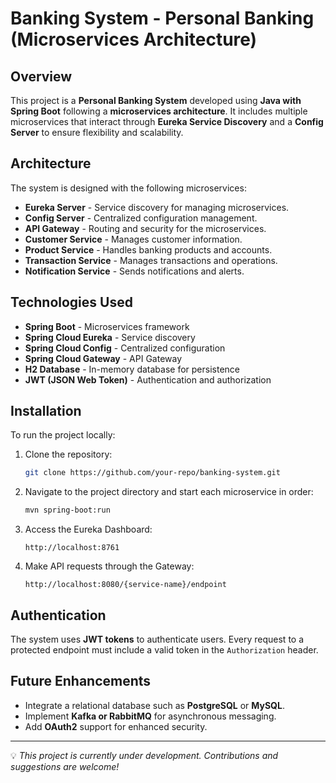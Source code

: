 # Banking System - Personal Banking (Microservices Architecture)

## Overview
This project is a **Personal Banking System** developed using **Java with Spring Boot** following a **microservices architecture**. It includes multiple microservices that interact through **Eureka Service Discovery** and a **Config Server** to ensure flexibility and scalability.

## Architecture
The system is designed with the following microservices:

- **Eureka Server** - Service discovery for managing microservices.
- **Config Server** - Centralized configuration management.
- **API Gateway** - Routing and security for the microservices.
- **Customer Service** - Manages customer information.
- **Product Service** - Handles banking products and accounts.
- **Transaction Service** - Manages transactions and operations.
- **Notification Service** - Sends notifications and alerts.

## Technologies Used
- **Spring Boot** - Microservices framework
- **Spring Cloud Eureka** - Service discovery
- **Spring Cloud Config** - Centralized configuration
- **Spring Cloud Gateway** - API Gateway
- **H2 Database** - In-memory database for persistence
- **JWT (JSON Web Token)** - Authentication and authorization

## Installation
To run the project locally:

1. Clone the repository:
   ```sh
   git clone https://github.com/your-repo/banking-system.git
   ```
2. Navigate to the project directory and start each microservice in order:
   ```sh
   mvn spring-boot:run
   ```
3. Access the Eureka Dashboard:
   ```
   http://localhost:8761
   ```
4. Make API requests through the Gateway:
   ```
   http://localhost:8080/{service-name}/endpoint
   ```

## Authentication
The system uses **JWT tokens** to authenticate users. Every request to a protected endpoint must include a valid token in the `Authorization` header.

## Future Enhancements
- Integrate a relational database such as **PostgreSQL** or **MySQL**.
- Implement **Kafka or RabbitMQ** for asynchronous messaging.
- Add **OAuth2** support for enhanced security.

---

💡 *This project is currently under development. Contributions and suggestions are welcome!*
